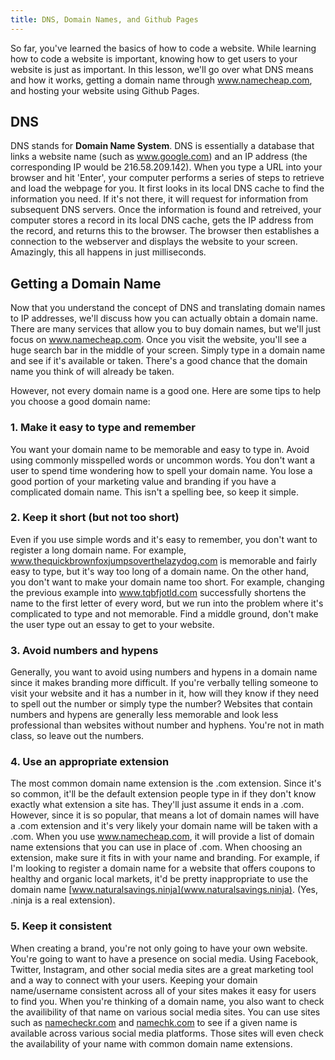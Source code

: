 ```yaml
---
title: DNS, Domain Names, and Github Pages
---
```


So far, you've learned the basics of how to code a website. While learning how to code a website is important, knowing how to get users to your website is just as important. In this lesson, we'll go over what DNS means and how it works, getting a domain name through www.namecheap.com, and hosting your website using Github Pages.

## DNS

DNS stands for **Domain Name System**. DNS is essentially a database that links a website name (such as www.google.com) and an IP address (the corresponding IP would be 216.58.209.142). When you type a URL into your browser and hit 'Enter', your computer performs a series of steps to retrieve and load the webpage for you. It first looks in its local DNS cache to find the information you need. If it's not there, it will request for information from subsequent DNS servers. Once the information is found and retreived, your computer stores a record in its local DNS cache, gets the IP address from the record, and returns this to the browser. The browser then establishes a connection to the webserver and displays the website to your screen. Amazingly, this all happens in just milliseconds.

## Getting a Domain Name

Now that you understand the concept of DNS and translating domain names to IP addresses, we'll discuss how you can actually obtain a domain name. There are many services that allow you to buy domain names, but we'll just focus on www.namecheap.com. Once you visit the website, you'll see a huge search bar in the middle of your screen. Simply type in a domain name and see if it's available or taken. There's a good chance that the domain name you think of will already be taken.

However, not every domain name is a good one. Here are some tips to help you choose a good domain name:

### 1. Make it easy to type and remember

You want your domain name to be memorable and easy to type in. Avoid using commonly misspelled words or uncommon words. You don't want a user to spend time wondering how to spell your domain name. You lose a good portion of your marketing value and branding if you have a complicated domain name. This isn't a spelling bee, so keep it simple.

### 2. Keep it short (but not too short)

Even if you use simple words and it's easy to remember, you don't want to register a long domain name. For example, www.thequickbrownfoxjumpsoverthelazydog.com is memorable and fairly easy to type, but it's way too long of a domain name. On the other hand, you don't want to make your domain name too short. For example, changing the previous example into www.tqbfjotld.com successfully shortens the name to the first letter of every word, but we run into the problem where it's complicated to type and not memorable. Find a middle ground, don't make the user type out an essay to get to your website.

### 3. Avoid numbers and hypens

Generally, you want to avoid using numbers and hypens in a domain name since it makes branding more difficult. If you're verbally telling someone to visit your website and it has a number in it, how will they know if they need to spell out the number or simply type the number? Websites that contain numbers and hypens are generally less memorable and look less professional than websites without number and hyphens. You're not in math class, so leave out the numbers.

### 4. Use an appropriate extension

The most common domain name extension is the .com extension. Since it's so common, it'll be the default extension people type in if they don't know exactly what extension a site has. They'll just assume it ends in a .com. However, since it is so popular, that means a lot of domain names will have a .com extension and it's very likely your domain name will be taken with a .com. When you use www.namecheap.com, it will provide a list of domain name extensions that you can use in place of .com. When choosing an extension, make sure it fits in with your name and branding. For example, if I'm looking to register a domain name for a website that offers coupons to healthy and organic local markets, it'd be pretty inappropriate to use the domain name [www.naturalsavings.ninja](www.naturalsavings.ninja). (Yes, .ninja is a real extension).

### 5. Keep it consistent

When creating a brand, you're not only going to have your own website. You're going to want to have a presence on social media. Using Facebook, Twitter, Instagram, and other social media sites are a great marketing tool and a way to connect with your users. Keeping your domain name/username consistent across all of your sites makes it easy for users to find you. When you're thinking of a domain name, you also want to check the availibility of that name on various social media sites. You can use sites such as [namecheckr.com](https://www.namecheckr.com) and [namechk.com](http://www.namechk.com) to see if a given name is available across various social media platforms. Those sites will even check the availability of your name with common domain name extensions.
